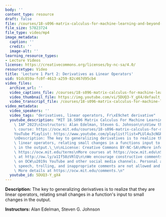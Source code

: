 ```yaml
---
body: ''
content_type: resource
draft: false
file: /courses/18-s096-matrix-calculus-for-machine-learning-and-beyond-january-iap-2023/courses/matrix-calculus-for-machine-learning-and-beyond-iap-2023/ocw_18s096_lecture01-part2_2023jan18_360p_16_9.mp4
file_size: 57823724
file_type: video/mp4
image_metadata:
  caption: ''
  credit: ''
  image-alt: ''
learning_resource_types:
- Lecture Videos
license: https://creativecommons.org/licenses/by-nc-sa/4.0/
resourcetype: Video
title: 'Lecture 1 Part 2: Derivatives as Linear Operators'
uid: 91dc859a-fc0f-4613-a259-82c467d95cb4
video_files:
  archive_url: ''
  video_captions_file: /courses/18-s096-matrix-calculus-for-machine-learning-and-beyond-january-iap-2023/1VwFjcMbHFwFssQo1Zt-V79u0RTzYctzq_transcript.webvtt
  video_thumbnail_file: https://img.youtube.com/vi/5DUQ3-Y_gX4/default.jpg
  video_transcript_file: /courses/18-s096-matrix-calculus-for-machine-learning-and-beyond-january-iap-2023/1VwFjcMbHFwFssQo1Zt-V79u0RTzYctzq_transcript.pdf
video_metadata:
  video_speakers: ''
  video_tags: "derivatives, linear operators, Fr\xE9chet derivative"
  youtube_description: "MIT 18.S096 Matrix Calculus For Machine Learning And Beyond,\
    \ IAP 2023\nInstructors: Alan Edelman, Steven G. Johnson\n\nView the complete\
    \ course: https://ocw.mit.edu/courses/18-s096-matrix-calculus-for-machine-learning-and-beyond-january-iap-2023/\n\
    YouTube Playlist: https://www.youtube.com/playlist?list=PLUl4u3cNGP62EaLLH92E_VCN4izBKK6OE\n\
    \nDescription: The key to generalizing derivatives is to realize that they are\
    \ linear operators, relating small changes in a functions input to small changes\
    \ in the output.\_\n\nLicense: Creative Commons BY-NC-SA\nMore information at\
    \ https://ocw.mit.edu/terms\nMore courses at https://ocw.mit.edu\nSupport OCW\
    \ at http://ow.ly/a1If50zVRlQ\n\nWe encourage constructive comments and discussion\
    \ on OCW\u2019s YouTube and other social media channels. Personal attacks, hate\
    \ speech, trolling, and inappropriate comments are not allowed and may be removed.\
    \ More details at https://ocw.mit.edu/comments.\n"
  youtube_id: 5DUQ3-Y_gX4
---
```

**Description:** The key to generalizing derivatives is to realize that they are linear operators, relating small changes in a function's input to small changes in the output.

**Instructors:** Alan Edelman, Steven G. Johnson